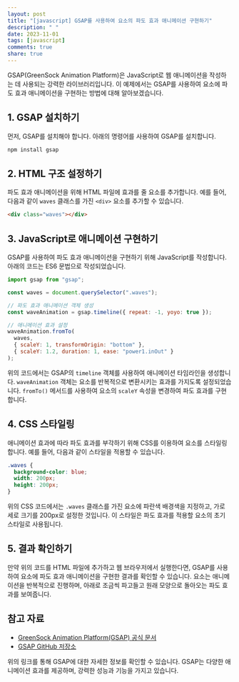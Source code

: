 ```yaml
---
layout: post
title: "[javascript] GSAP를 사용하여 요소의 파도 효과 애니메이션 구현하기"
description: " "
date: 2023-11-01
tags: [javascript]
comments: true
share: true
---
```


GSAP(GreenSock Animation Platform)은 JavaScript로 웹 애니메이션을 작성하는 데 사용되는 강력한 라이브러리입니다. 이 예제에서는 GSAP를 사용하여 요소에 파도 효과 애니메이션을 구현하는 방법에 대해 알아보겠습니다.

## 1. GSAP 설치하기

먼저, GSAP를 설치해야 합니다. 아래의 명령어를 사용하여 GSAP를 설치합니다.

```bash
npm install gsap
```

## 2. HTML 구조 설정하기

파도 효과 애니메이션을 위해 HTML 파일에 효과를 줄 요소를 추가합니다. 예를 들어, 다음과 같이 `waves` 클래스를 가진 `<div>` 요소를 추가할 수 있습니다.

```html
<div class="waves"></div>
```

## 3. JavaScript로 애니메이션 구현하기

GSAP를 사용하여 파도 효과 애니메이션을 구현하기 위해 JavaScript를 작성합니다. 아래의 코드는 ES6 문법으로 작성되었습니다.

```javascript
import gsap from "gsap";

const waves = document.querySelector(".waves");

// 파도 효과 애니메이션 객체 생성
const waveAnimation = gsap.timeline({ repeat: -1, yoyo: true });

// 애니메이션 효과 설정
waveAnimation.fromTo(
  waves,
  { scaleY: 1, transformOrigin: "bottom" },
  { scaleY: 1.2, duration: 1, ease: "power1.inOut" }
);
```

위의 코드에서는 GSAP의 `timeline` 객체를 사용하여 애니메이션 타임라인을 생성합니다. `waveAnimation` 객체는 요소를 반복적으로 변환시키는 효과를 가지도록 설정되었습니다. `fromTo()` 메서드를 사용하여 요소의 `scaleY` 속성을 변경하여 파도 효과를 구현합니다.

## 4. CSS 스타일링

애니메이션 효과에 따라 파도 효과를 부각하기 위해 CSS를 이용하여 요소를 스타일링합니다. 예를 들어, 다음과 같이 스타일을 적용할 수 있습니다.

```css
.waves {
  background-color: blue;
  width: 200px;
  height: 200px;
}
```

위의 CSS 코드에서는 `.waves` 클래스를 가진 요소에 파란색 배경색을 지정하고, 가로 세로 크기를 200px로 설정한 것입니다. 이 스타일은 파도 효과를 적용할 요소의 초기 스타일로 사용됩니다.

## 5. 결과 확인하기

만약 위의 코드를 HTML 파일에 추가하고 웹 브라우저에서 실행한다면, GSAP를 사용하여 요소에 파도 효과 애니메이션을 구현한 결과를 확인할 수 있습니다. 요소는 애니메이션을 반복적으로 진행하며, 아래로 조금씩 파고들고 원래 모양으로 돌아오는 파도 효과를 보여줍니다.

## 참고 자료

- [GreenSock Animation Platform(GSAP) 공식 문서](https://greensock.com/docs/gsap/)
- [GSAP GitHub 저장소](https://github.com/greensock/GSAP)

위의 링크를 통해 GSAP에 대한 자세한 정보를 확인할 수 있습니다. GSAP는 다양한 애니메이션 효과를 제공하며, 강력한 성능과 기능을 가지고 있습니다.